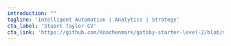 ```yaml
---
introduction: ""
tagline: 'Intelligent Automation | Analytics | Strategy'
cta_label: 'Stuart Taylor CV'
cta_link: 'https://github.com/Knochenmark/gatsby-starter-level-2/blob/master/README.md'
---
```

